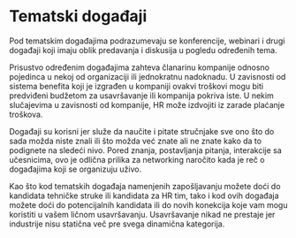 # Tematski događaji

Pod tematskim događajima podrazumevaju se konferencije, webinari i drugi događaji koji imaju oblik predavanja i diskusija u pogledu određenih tema. 

Prisustvo određenim događajima zahteva članarinu kompanije odnosno pojedinca u nekoj od organizaciji ili jednokratnu nadoknadu. U zavisnosti od sistema benefita koji je izgrađen u kompaniji ovakvi troškovi mogu biti predviđeni budžetom za usavršavanje ili kompanija pokriva iste. U nekim slučajevima u zavisnosti od kompanije, HR može izdvojiti iz zarade plaćanje troškova. 

Događaji su korisni jer služe da naučite i pitate stručnjake sve ono što do sada možda niste znali ili što možda već znate ali ne znate kako da to podignete na sledeći nivo. Pored znanja, postavljanja pitanja, interakcije sa učesnicima, ovo je odlična prilika za networking naročito kada je reč o događajima koji se organizuju uživo. 

Kao što kod tematskih događaja namenjenih zapošljavanju možete doći do kandidata tehničke struke ili kandidata za HR tim, tako i kod ovih događaja možete doći do potencijalnih kandidata ili do novih konekcija koje vam mogu koristiti u vašem ličnom usavršavanju. Usavršavanje nikad ne prestaje jer industrije nisu statična več pre svega dinamična kategorija. 

